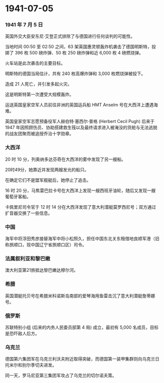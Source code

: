 # 1941-07-05

### 1941 年 7 月 5 日

英国外交大臣安东尼·艾登正式排除了与德国进行任何谈判的可能性。

当地时间 00:50 至 02:50 之间，63
架英国惠灵顿轰炸机袭击了德国明斯特，投掷了 396 枚 500 磅炸弹、50 枚 250
磅炸弹和近 6,000 枚 4 磅燃烧弹。

火车站是此次袭击的主要目标。

明斯特的德国当局估计，共有 240 枚高爆炸弹和 3,000 枚燃烧弹被投下。

造成 21 人死亡，并引发多起火灾。

这是明斯特第一次遭受大规模轰炸。

运送英国皇家空军人员前往非洲的英国运兵船 HMT Anselm
号在大西洋上遭遇海难。

英国皇家空军志愿预备役军人赫伯特·塞西尔·普格 (Herbert Cecil Pugh) 后来于
1947
年因照顾伤员、协助搭建救生筏以及最终请求进入被淹没的货舱与无法逃脱的战友团聚而被追授乔治十字勋章。

### 大西洋

20 时 10 分，列奥纳多达芬奇在大西洋的雾中发现了另一艘船。

20时49分，她靠近并发现两艘发光的船只。

在确定它们不是盟军舰艇后，她停止了追击。

16 时 20
分，马焦雷巴拉卡号在大西洋上发现一艘西班牙油轮，随后又发现一艘葡萄牙客船。

卡佩里尼司令官于 12 时 14
分在大西洋发现了意大利潜艇莫罗西尼号；双方通过扩音器交换了一些信息。

### 中国

海军中将浮田秀彦接替海军中将小松照久，担任中国东北关东租借地良顺军港（旧称旅顺口，现中国辽宁省旅顺口区）司令。

### 法属叙利亚和黎巴嫩

澳大利亚第21旅抵达黎巴嫩达穆尔河。

### 希腊

英国潜艇托贝号在希腊米科诺斯岛南部的爱琴海用鱼雷击沉了意大利潜艇詹蒂娜号。

### 俄罗斯

苏联特别小组 (后来的内务人民委员部第 4 局) 成立，最初有 5,000
名成员，目标是恐吓敌人后方。

### 乌克兰

德国第六集团军在乌克兰利沃夫附近取得突破，而德国第一装甲集群则向乌克兰日托米尔和别尔季切夫进发。

同一天，罗马尼亚第三集团军攻占了乌克兰的切尔诺夫策。